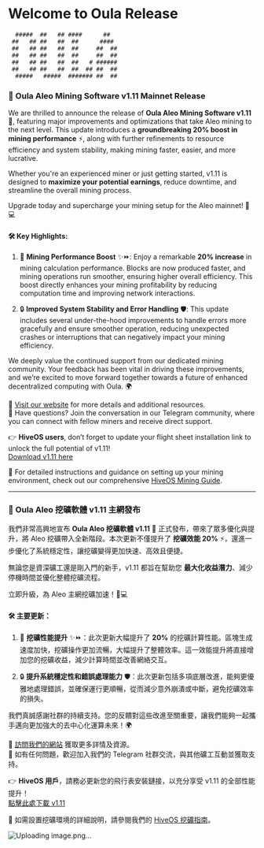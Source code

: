 # Welcome to Oula Release

```
  #####  ##   ## ####      ##    
 ##   ## ##   ##  ##      ####   
 ##   ## ##   ##  ##     ##  ##  
 ##   ## ##   ##  ##     ##  ##  
 ##   ## ##   ##  ##   # ######  
 ##   ## ##   ##  ##  ## ##  ##  
  #####   #####  ####### ##  ##
```

### 🚀 Oula Aleo Mining Software v1.11 Mainnet Release

We are thrilled to announce the release of **Oula Aleo Mining Software v1.11** 🎉, featuring major improvements and optimizations that take Aleo mining to the next level. This update introduces a **groundbreaking 20% boost in mining performance** ⚡, along with further refinements to resource efficiency and system stability, making mining faster, easier, and more lucrative.

Whether you're an experienced miner or just getting started, v1.11 is designed to **maximize your potential earnings**, reduce downtime, and streamline the overall mining process. 

Upgrade today and supercharge your mining setup for the Aleo mainnet! 💪💻

#### 🛠️ Key Highlights:
1. 🚀 **Mining Performance Boost** ✨⏩: Enjoy a remarkable **20% increase** in mining calculation performance. Blocks are now produced faster, and mining operations run smoother, ensuring higher overall efficiency. This boost directly enhances your mining profitability by reducing computation time and improving network interactions.

2. 🔒 **Improved System Stability and Error Handling** 🛡️: This update includes several under-the-hood improvements to handle errors more gracefully and ensure smoother operation, reducing unexpected crashes or interruptions that can negatively impact your mining efficiency.

We deeply value the continued support from our dedicated mining community. Your feedback has been vital in driving these improvements, and we’re excited to move forward together towards a future of enhanced decentralized computing with Oula. 🌍

🔗 [Visit our website](https://oula.network) for more details and additional resources.  
💬 Have questions? Join the conversation in our Telegram community, where you can connect with fellow miners and receive direct support.

👉 **HiveOS users**, don’t forget to update your flight sheet installation link to unlock the full potential of v1.11!  
[Download v1.11 here](https://oula-hiveos.oss-ap-southeast-1.aliyuncs.com/oulapool-v1.11.tar.gz)

📖 For detailed instructions and guidance on setting up your mining environment, check out our comprehensive [HiveOS Mining Guide](https://oula-faq.gitbook.io/zh/v/en/start-mining/publish-your-docs-1).

---

### 🚀 Oula Aleo 挖礦軟體 v1.11 主網發布

我們非常高興地宣布 **Oula Aleo 挖礦軟體 v1.11** 🎉 正式發布，帶來了眾多優化與提升，將 Aleo 挖礦帶入全新階段。本次更新不僅提升了 **挖礦效能 20%** ⚡，還進一步優化了系統穩定性，讓挖礦變得更加快速、高效且便捷。

無論您是資深礦工還是剛入門的新手，v1.11 都旨在幫助您 **最大化收益潛力**、減少停機時間並優化整體挖礦流程。

立即升級，為 Aleo 主網挖礦加速！💪💻

#### 🛠️ 主要更新：
1. 🚀 **挖礦性能提升** ✨⏩：此次更新大幅提升了 **20%** 的挖礦計算性能。區塊生成速度加快，挖礦操作更加流暢，大幅提升了整體效率。這一效能提升將直接增加您的挖礦收益，減少計算時間並改善網絡交互。

2. 🔒 **提升系統穩定性和錯誤處理能力** 🛡️：此次更新包括多項底層改進，能夠更優雅地處理錯誤，並確保運行更順暢，從而減少意外崩潰或中斷，避免挖礦效率的損失。

我們真誠感謝社群的持續支持。您的反饋對這些改進至關重要，讓我們能夠一起攜手邁向更加強大的去中心化運算未來！🌍

🔗 [訪問我們的網站](https://oula.network) 獲取更多詳情及資源。  
💬 如有任何問題，歡迎加入我們的 Telegram 社群交流，與其他礦工互動並獲取支持。

👉 **HiveOS 用戶**，請務必更新您的飛行表安裝鏈接，以充分享受 v1.11 的全部性能提升！  
[點擊此處下載 v1.11](https://oula-hiveos.oss-ap-southeast-1.aliyuncs.com/oulapool-v1.11.tar.gz)

📖 如需設置挖礦環境的詳細說明，請參閱我們的 [HiveOS 挖礦指南](https://oula-faq.gitbook.io/zh/v/en/start-mining/publish-your-docs-1)。

![Uploading image.png…]()

